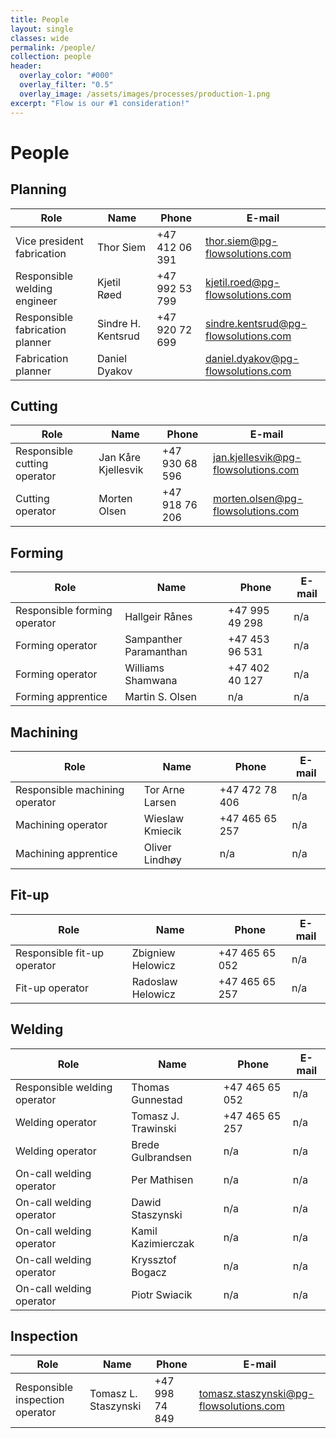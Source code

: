 ```yaml
---
title: People
layout: single
classes: wide
permalink: /people/
collection: people
header:
  overlay_color: "#000"
  overlay_filter: "0.5"
  overlay_image: /assets/images/processes/production-1.png
excerpt: "Flow is our #1 consideration!"
---
```

# People

## Planning

| Role | Name | Phone | E-mail |  
|-|-|-|-|  
| Vice president fabrication | Thor Siem | +47 412 06 391 | thor.siem@pg-flowsolutions.com |
| Responsible welding engineer | Kjetil Røed | +47 992 53 799 | kjetil.roed@pg-flowsolutions.com |
| Responsible fabrication planner | Sindre H. Kentsrud | +47 920 72 699 | sindre.kentsrud@pg-flowsolutions.com |  
| Fabrication planner | Daniel Dyakov |  | daniel.dyakov@pg-flowsolutions.com |  

## Cutting

| Role | Name | Phone | E-mail |  
|-|-|-|-|  
| Responsible cutting operator | Jan Kåre Kjellesvik | +47 930 68 596 | jan.kjellesvik@pg-flowsolutions.com |  
| Cutting operator | Morten Olsen | +47 918 76 206 | morten.olsen@pg-flowsolutions.com |  

## Forming

| Role | Name | Phone | E-mail |  
|-|-|-|-|  
| Responsible forming operator | Hallgeir Rånes | +47 995 49 298 | n/a |  
| Forming operator | Sampanther Paramanthan | +47 453 96 531 | n/a |
| Forming operator | Williams Shamwana | +47 402 40 127 | n/a |  
| Forming apprentice | Martin S. Olsen | n/a | n/a |  

## Machining

| Role | Name | Phone | E-mail |  
|-|-|-|-|  
| Responsible machining operator | Tor Arne Larsen | +47 472 78 406 | n/a |  
| Machining operator | Wieslaw Kmiecik | +47 465 65 257 | n/a |  
| Machining apprentice | Oliver Lindhøy | n/a | n/a |  

## Fit-up

| Role | Name | Phone | E-mail |  
|-|-|-|-|  
| Responsible fit-up operator | Zbigniew Helowicz | +47 465 65 052 | n/a |  
| Fit-up operator | Radoslaw Helowicz | +47 465 65 257 | n/a |  

## Welding

| Role | Name | Phone | E-mail |  
|-|-|-|-|  
| Responsible welding operator | Thomas Gunnestad | +47 465 65 052 | n/a |  
| Welding operator | Tomasz J. Trawinski | +47 465 65 257 | n/a |  
| Welding operator | Brede Gulbrandsen | n/a | n/a |  
| On-call welding operator | Per Mathisen | n/a | n/a |  
| On-call welding operator | Dawid Staszynski | n/a | n/a |  
| On-call welding operator | Kamil Kazimierczak | n/a | n/a |  
| On-call welding operator | Kryssztof Bogacz | n/a | n/a |  
| On-call welding operator | Piotr Swiacik | n/a | n/a |  

## Inspection

| Role | Name | Phone | E-mail |  
|-|-|-|-|  
| Responsible inspection operator | Tomasz L. Staszynski | +47 998 74 849 | tomasz.staszynski@pg-flowsolutions.com |  

